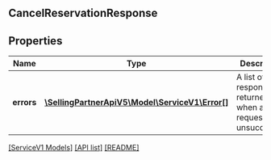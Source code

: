 ## CancelReservationResponse

## Properties

Name | Type | Description | Notes
------------ | ------------- | ------------- | -------------
**errors** | [**\SellingPartnerApiV5\Model\ServiceV1\Error[]**](Error.md) | A list of error responses returned when a request is unsuccessful. | [optional]

[[ServiceV1 Models]](../) [[API list]](../../Api) [[README]](../../../README.md)
